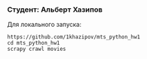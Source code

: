 ### Студент: Альберт Хазипов

Для локального запуска:

```
https://github.com/1khazipov/mts_python_hw1
cd mts_python_hw1
scrapy crawl movies
```
